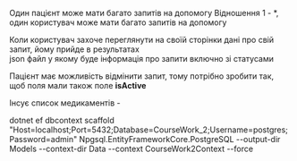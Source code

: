 

Один пацієнт може мати багато запитів на допомогу
Відношення 1 - *, один користувач може мати багато запитів на допомогу 

Коли користувач захоче переглянути на своїй сторінки дані про свій запит, йому прийде в результатах  
json файл у якому буде інформація про запити включно зі статусами

Пацієнт має можливість відмінити запит, тому потрібно зробити так, щоб поля мали також поле **isActive**



Інсує список медикаментів -  

dotnet ef dbcontext scaffold "Host=localhost;Port=5432;Database=CourseWork_2;Username=postgres;Password=admin" Npgsql.EntityFrameworkCore.PostgreSQL --output-dir Models --context-dir Data --context CourseWork2Context --force